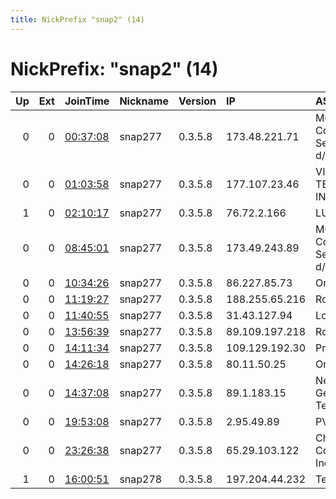 ```yaml
---
title: NickPrefix "snap2" (14)
---
```


# NickPrefix: "snap2" (14)

|   Up |   Ext | JoinTime                                                                                            | Nickname   | Version   | IP             | AS                                       | CC   |   ORp |   Dirp | OS    | Contact   |   eFamMembers |
|-----:|------:|:----------------------------------------------------------------------------------------------------|:-----------|:----------|:---------------|:-----------------------------------------|:-----|------:|-------:|:------|:----------|--------------:|
|    0 |     0 | [00:37:08](https://metrics.torproject.org/rs.html#details/A260D8F3AE433847864459EC37CC157E2D387B25) | snap277    | 0.3.5.8   | 173.48.221.71  | MCI Communications Services, Inc. d/b/a  | us   | 46545 |      0 | Linux | None      |             1 |
|    0 |     0 | [01:03:58](https://metrics.torproject.org/rs.html#details/72A22A75091D7C9C5028D60B28BFD2F8F83EFEBE) | snap277    | 0.3.5.8   | 177.107.23.46  | VIA PERSONAL TECNOLOGIA, INFORMAu00C7u   | br   | 43711 |      0 | Linux | None      |             1 |
|    1 |     0 | [02:10:17](https://metrics.torproject.org/rs.html#details/5F35CD3A78E209F39D64753618DF80C38C648CEB) | snap277    | 0.3.5.8   | 76.72.2.166    | LUS Fiber                                | us   | 44433 |      0 | Linux | None      |             1 |
|    0 |     0 | [08:45:01](https://metrics.torproject.org/rs.html#details/3B360BDEF1B3C08FB3A2D309BF058BA69644CE1E) | snap277    | 0.3.5.8   | 173.49.243.89  | MCI Communications Services, Inc. d/b/a  | us   | 44599 |      0 | Linux | None      |             1 |
|    0 |     0 | [10:34:26](https://metrics.torproject.org/rs.html#details/11CF4C0414F2875E38B40CE624DBEB9B548C6FA4) | snap277    | 0.3.5.8   | 86.227.85.73   | Orange                                   | fr   | 39987 |      0 | Linux | None      |             1 |
|    0 |     0 | [11:19:27](https://metrics.torproject.org/rs.html#details/D0EE481057B753BB25C31080642842757ED5B627) | snap277    | 0.3.5.8   | 188.255.65.216 | Rostelecom                               | ru   | 42049 |      0 | Linux | None      |             1 |
|    0 |     0 | [11:40:55](https://metrics.torproject.org/rs.html#details/DBDD9EFC5965F2955A1139B9596B5428298D36BC) | snap277    | 0.3.5.8   | 31.43.127.94   | LocalNet Ltd.                            | ua   | 35987 |      0 | Linux | None      |             1 |
|    0 |     0 | [13:56:39](https://metrics.torproject.org/rs.html#details/338109FD89BF2BDDCAF29999461EBB6BD53BF22A) | snap277    | 0.3.5.8   | 89.109.197.218 | Rostelecom                               | ru   | 38656 |      0 | Linux | None      |             1 |
|    0 |     0 | [14:11:34](https://metrics.torproject.org/rs.html#details/DB7CA12C1BB847914C8B68BF333EC47D9A3A587D) | snap277    | 0.3.5.8   | 109.129.192.30 | Proximus NV                              | be   | 37733 |      0 | Linux | None      |             1 |
|    0 |     0 | [14:26:18](https://metrics.torproject.org/rs.html#details/6A5701D5A3B2A728CF47855D37B2CB050C1F08ED) | snap277    | 0.3.5.8   | 80.11.50.25    | Orange                                   | fr   | 40507 |      0 | Linux | None      |             1 |
|    0 |     0 | [14:37:08](https://metrics.torproject.org/rs.html#details/FEBF322A804159F4A10BB78ABCC25A45D87A0B19) | snap277    | 0.3.5.8   | 89.1.183.15    | NetCologne Gesellschaft fur Telekommunik | de   | 36813 |      0 | Linux | None      |             1 |
|    0 |     0 | [19:53:08](https://metrics.torproject.org/rs.html#details/0273A86B993210DB60CADB1368691B2D9473CF06) | snap277    | 0.3.5.8   | 2.95.49.89     | PVimpelCom                               | ru   | 33205 |      0 | Linux | None      |             1 |
|    0 |     0 | [23:26:38](https://metrics.torproject.org/rs.html#details/3E79A528844750002474BC349367B44DE63F7B4A) | snap277    | 0.3.5.8   | 65.29.103.122  | Charter Communications Inc               | us   | 42595 |      0 | Linux | None      |             1 |
|    1 |     0 | [16:00:51](https://metrics.torproject.org/rs.html#details/9501527BBEDE1CF37A30EAFEC4335CC8B6408DE8) | snap278    | 0.3.5.8   | 197.204.44.232 | Telecom Algeria                          | dz   | 33581 |      0 | Linux | None      |             1 |
